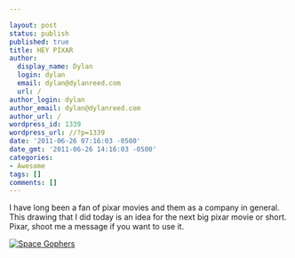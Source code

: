 ```yaml
---

layout: post
status: publish
published: true
title: HEY PIXAR
author:
  display_name: Dylan
  login: dylan
  email: dylan@dylanreed.com
  url: /
author_login: dylan
author_email: dylan@dylanreed.com
author_url: /
wordpress_id: 1339
wordpress_url: //?p=1339
date: '2011-06-26 07:16:03 -0500'
date_gmt: '2011-06-26 14:16:03 -0500'
categories:
- Awesome
tags: []
comments: []
---
```


I have long been a fan of pixar movies and them as a company in general. This drawing that I did today is an idea for the next big pixar movie or short. Pixar, shoot me a message if you want to use it.

[![][1]][2]

   [1]: http://fancycadaver.com//media/2011/06/SpaceGophersSmall.jpg (Space Gophers)
   [2]: http://fancycadaver.com/2011/06/26/space-gophers-in-space/

